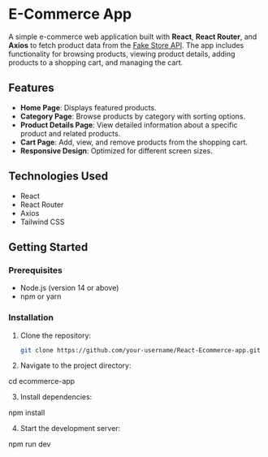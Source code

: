 # E-Commerce App

A simple e-commerce web application built with **React**, **React Router**, and **Axios** to fetch product data from the [Fake Store API](https://fakestoreapi.com). The app includes functionality for browsing products, viewing product details, adding products to a shopping cart, and managing the cart.

## Features

- **Home Page**: Displays featured products.
- **Category Page**: Browse products by category with sorting options.
- **Product Details Page**: View detailed information about a specific product and related products.
- **Cart Page**: Add, view, and remove products from the shopping cart.
- **Responsive Design**: Optimized for different screen sizes.

## Technologies Used

- React
- React Router
- Axios
- Tailwind CSS

## Getting Started

### Prerequisites

- Node.js (version 14 or above)
- npm or yarn

### Installation

1. Clone the repository:

   ```bash
   git clone https://github.com/your-username/React-Ecommerce-app.git

2. Navigate to the project directory:

  cd ecommerce-app

3. Install dependencies:

  npm install

4. Start the development server:

  npm run dev

  
